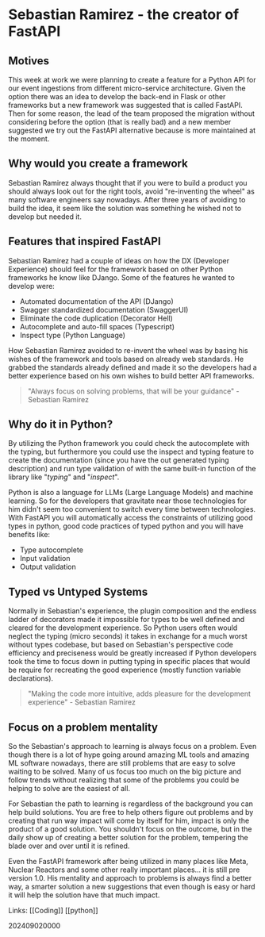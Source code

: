 # Sebastian Ramirez - the creator of FastAPI

## Motives

This week at work we were planning to create a feature for a Python API for our event ingestions from different micro-service architecture. Given the option there was an idea to develop the back-end in Flask or other frameworks but a new framework was suggested that is called FastAPI. Then for some reason, the lead of the team proposed the migration without considering before the option (that is really bad) and a new member suggested we try out the FastAPI alternative because is more maintained at the moment.

## Why would you create a framework

Sebastian Ramirez always thought that if you were to build a product you should always look out for the right tools, avoid "re-inventing the wheel" as many software engineers say nowadays. After three years of avoiding to build the idea, it seem like the solution was something he wished not to develop but needed it. 

## Features that inspired FastAPI

Sebastian Ramirez had a couple of ideas on how the DX (Developer Experience) should feel for the framework based on other Python frameworks he know like DJango. Some of the features he wanted to develop were: 

+ Automated documentation of the API (DJango)
+ Swagger standardized documentation (SwaggerUI)
+ Eliminate the code duplication (Decorator Hell)
+ Autocomplete and auto-fill spaces (Typescript)
+ Inspect type (Python Language)

How Sebastian Ramirez avoided to re-invent the wheel was by basing his wishes of the framework and tools based on already web standards. He grabbed the standards already defined and made it so the developers had a better experience based on his own wishes to build better API frameworks.

> "Always focus on solving problems, that will be your guidance" - Sebastian Ramirez

## Why do it in Python?

By utilizing the Python framework you could check the autocomplete with the typing, but furthermore you could use the inspect and typing feature to create the documentation (since you have the out generated typing description) and run type validation of with the same built-in function of the library like "_typing_" and "_inspect_".

Python is also a language for LLMs (Large Language Models) and machine learning. So for the developers that gravitate near those technologies for him didn't seem too convenient to switch every time between technologies. With FastAPI you will automatically access the constraints of utilizing good types in python, good code practices of typed python and you will have benefits like:

+ Type autocomplete
+ Input validation
+ Output validation

## Typed vs Untyped Systems

Normally in Sebastian's experience, the plugin composition and the endless ladder of decorators made it impossible for types to be well defined and cleared for the development experience. So Python users often would neglect the typing (micro seconds) it takes in exchange for a much worst without types codebase, but based on Sebastian's perspective code efficiency and preciseness would be greatly increased if Python developers took the time to focus down in putting typing in specific places that would be require for recreating the good experience (mostly function variable declarations).

> "Making the code more intuitive, adds pleasure for the development experience" - Sebastian Ramirez

## Focus on a problem mentality

So the Sebastian's approach to learning is always focus on a problem. Even though there is a lot of hype going around amazing ML tools and amazing ML software nowadays, there are still problems that are easy to solve waiting to be solved. Many of us focus too much on the big picture and follow trends without realizing that some of the problems you could be helping to solve are the easiest of all.

For Sebastian the path to learning is regardless of the background you can help build solutions. You are free to help others figure out problems and by creating that run way impact will come by itself for him, impact is only the product of a good solution. You shouldn't focus on the outcome, but in the daily show up of creating a better solution for the problem, tempering the blade over and over until it is refined. 

Even the FastAPI framework after being utilized in many places like Meta, Nuclear Reactors and some other really important places... it is still pre version 1.0. His mentality and approach to problems is always find a better way, a smarter solution a new suggestions that even though is easy or hard it will help the solution have that much impact.

Links: [[Coding]] [[python]] 

202409020000

